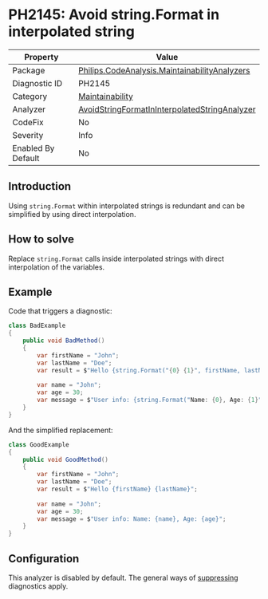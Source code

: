 # PH2145: Avoid string.Format in interpolated string

| Property | Value  |
|--|--|
| Package | [Philips.CodeAnalysis.MaintainabilityAnalyzers](https://www.nuget.org/packages/Philips.CodeAnalysis.MaintainabilityAnalyzers) |
| Diagnostic ID | PH2145 |
| Category  | [Maintainability](../Maintainability.md) |
| Analyzer | [AvoidStringFormatInInterpolatedStringAnalyzer](https://github.com/philips-software/roslyn-analyzers/blob/main/Philips.CodeAnalysis.MaintainabilityAnalyzers/Maintainability/AvoidStringFormatInInterpolatedStringAnalyzer.cs)
| CodeFix  | No |
| Severity | Info |
| Enabled By Default | No |

## Introduction

Using `string.Format` within interpolated strings is redundant and can be simplified by using direct interpolation.

## How to solve

Replace `string.Format` calls inside interpolated strings with direct interpolation of the variables.

## Example

Code that triggers a diagnostic:
``` cs
class BadExample
{
    public void BadMethod()
    {
        var firstName = "John";
        var lastName = "Doe";
        var result = $"Hello {string.Format("{0} {1}", firstName, lastName)}";
        
        var name = "John";
        var age = 30;
        var message = $"User info: {string.Format("Name: {0}, Age: {1}", name, age)}";
    }
}
```

And the simplified replacement:
``` cs
class GoodExample
{
    public void GoodMethod()
    {
        var firstName = "John";
        var lastName = "Doe";
        var result = $"Hello {firstName} {lastName}";
        
        var name = "John";
        var age = 30;
        var message = $"User info: Name: {name}, Age: {age}";
    }
}
```

## Configuration

This analyzer is disabled by default. The general ways of [suppressing](https://learn.microsoft.com/en-us/dotnet/fundamentals/code-analysis/suppress-warnings) diagnostics apply.